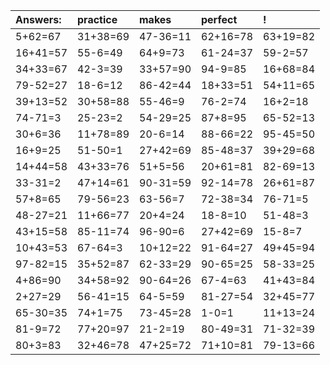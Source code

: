 | Answers: | practice | makes | perfect | ! |
| :--- | :--- | :--- | :--- | :--- |
| 5+62=67 | 31+38=69 | 47-36=11 | 62+16=78 | 63+19=82 | 
| 16+41=57 | 55-6=49 | 64+9=73 | 61-24=37 | 59-2=57 | 
| 34+33=67 | 42-3=39 | 33+57=90 | 94-9=85 | 16+68=84 | 
| 79-52=27 | 18-6=12 | 86-42=44 | 18+33=51 | 54+11=65 | 
| 39+13=52 | 30+58=88 | 55-46=9 | 76-2=74 | 16+2=18 | 
| 74-71=3 | 25-23=2 | 54-29=25 | 87+8=95 | 65-52=13 | 
| 30+6=36 | 11+78=89 | 20-6=14 | 88-66=22 | 95-45=50 | 
| 16+9=25 | 51-50=1 | 27+42=69 | 85-48=37 | 39+29=68 | 
| 14+44=58 | 43+33=76 | 51+5=56 | 20+61=81 | 82-69=13 | 
| 33-31=2 | 47+14=61 | 90-31=59 | 92-14=78 | 26+61=87 | 
| 57+8=65 | 79-56=23 | 63-56=7 | 72-38=34 | 76-71=5 | 
| 48-27=21 | 11+66=77 | 20+4=24 | 18-8=10 | 51-48=3 | 
| 43+15=58 | 85-11=74 | 96-90=6 | 27+42=69 | 15-8=7 | 
| 10+43=53 | 67-64=3 | 10+12=22 | 91-64=27 | 49+45=94 | 
| 97-82=15 | 35+52=87 | 62-33=29 | 90-65=25 | 58-33=25 | 
| 4+86=90 | 34+58=92 | 90-64=26 | 67-4=63 | 41+43=84 | 
| 2+27=29 | 56-41=15 | 64-5=59 | 81-27=54 | 32+45=77 | 
| 65-30=35 | 74+1=75 | 73-45=28 | 1-0=1 | 11+13=24 | 
| 81-9=72 | 77+20=97 | 21-2=19 | 80-49=31 | 71-32=39 | 
| 80+3=83 | 32+46=78 | 47+25=72 | 71+10=81 | 79-13=66 | 
